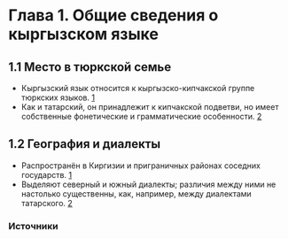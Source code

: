 # Глава 1. Общие сведения о кыргызском языке

## 1.1 Место в тюркской семье
- Кыргызский язык относится к кыргызско-кипчакской группе тюркских языков. [1]
- Как и татарский, он принадлежит к кипчакской подветви, но имеет собственные фонетические и грамматические особенности. [2]

## 1.2 География и диалекты
- Распространён в Киргизии и приграничных районах соседних государств. [1]
- Выделяют северный и южный диалекты; различия между ними не настолько существенны, как, например, между диалектами татарского. [2]

### Источники
[1]: https://en.wikipedia.org/wiki/Kyrgyz_language
[2]: https://en.wikipedia.org/wiki/Tatar_language
